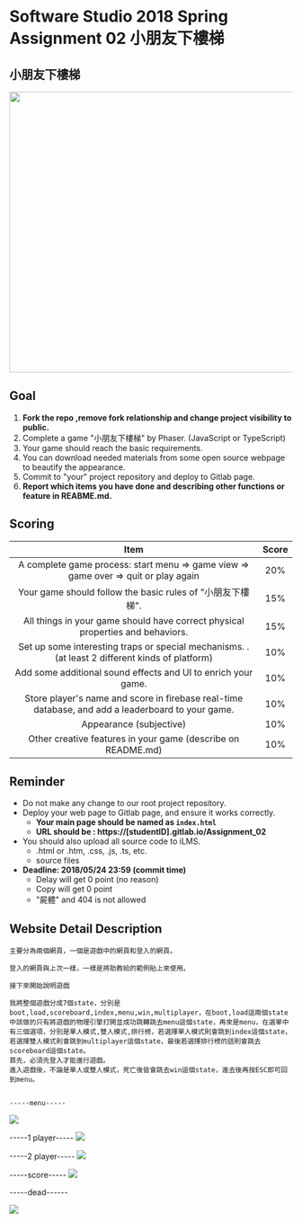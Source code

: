 # Software Studio 2018 Spring Assignment 02 小朋友下樓梯

## 小朋友下樓梯
<img src="example01.png" width="700px" height="500px"></img>

## Goal
1. **Fork the repo ,remove fork relationship and change project visibility to public.**
2. Complete a game "小朋友下樓梯" by Phaser. (JavaScript or TypeScript)
3. Your game should reach the basic requirements.
4. You can download needed materials from some open source webpage to beautify the appearance.
5. Commit to "your" project repository and deploy to Gitlab page.
6. **Report which items you have done and describing other functions or feature in REABME.md.**

## Scoring 
|                                              Item                                              | Score |
|:----------------------------------------------------------------------------------------------:|:-----:|
| A complete game process: start menu => game view => game over => quit or play again            |  20%  |
| Your game should follow the basic rules of  "小朋友下樓梯".                                    |  15%  |
|         All things in your game should have correct physical properties and behaviors.         |  15%  |
| Set up some interesting traps or special mechanisms. .(at least 2 different kinds of platform) |  10%  |
| Add some additional sound effects and UI to enrich your game.                                  |  10%  |
| Store player's name and score in firebase real-time database, and add a leaderboard to your game.        |  10%  |
| Appearance (subjective)                                                                        |  10%  |
| Other creative features in your game (describe on README.md)                                   |  10%  |

## Reminder
* Do not make any change to our root project repository.
* Deploy your web page to Gitlab page, and ensure it works correctly.
    * **Your main page should be named as ```index.html```**
    * **URL should be : https://[studentID].gitlab.io/Assignment_02**
* You should also upload all source code to iLMS.
    * .html or .htm, .css, .js, .ts, etc.
    * source files
* **Deadline: 2018/05/24 23:59 (commit time)**
    * Delay will get 0 point (no reason)
    * Copy will get 0 point
    * "屍體" and 404 is not allowed


## Website Detail Description
    主要分為兩個網頁，一個是遊戲中的網頁和登入的網頁。

    登入的網頁與上次一樣，一樣是將助教給的範例貼上來使用。

    接下來開始說明遊戲

    我將整個遊戲分成7個state，分別是boot,load,scoreboard,index,menu,win,multiplayer，在boot,load這兩個state中該做的只有將遊戲的物理引擎打開並成功跳轉跳去menu這個state，再來是menu，在選單中有三個選項，分別是單人模式,雙人模式,排行榜，若選擇單人模式則會跳到index這個state，若選擇雙人模式則會跳到multiplayer這個state，最後若選擇排行榜的話則會跳去scoreboard這個state。
    首先，必須先登入才能進行遊戲。
    進入遊戲後，不論是單人或雙人模式，死亡後皆會跳去win這個state，進去後再按ESC即可回到menu。


    -----menu-----
   <img src = '/public/menuimg.png'></img>

   -----1 player-----
   <img src = '/public/oneplayer.png'></img>

   -----2 player-----
   <img src = '/public/twoplayer.png'></img>

   -----score-----
   <img src =  '/public/scoreimg.png'></img>

   -----dead------
   
   <img src = '/public/dead.png'></img>
